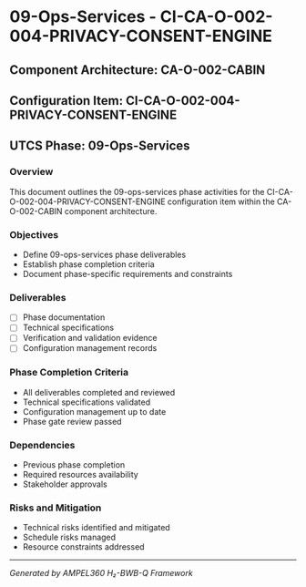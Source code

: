 # 09-Ops-Services - CI-CA-O-002-004-PRIVACY-CONSENT-ENGINE

## Component Architecture: CA-O-002-CABIN
## Configuration Item: CI-CA-O-002-004-PRIVACY-CONSENT-ENGINE
## UTCS Phase: 09-Ops-Services

### Overview
This document outlines the 09-ops-services phase activities for the CI-CA-O-002-004-PRIVACY-CONSENT-ENGINE configuration item within the CA-O-002-CABIN component architecture.

### Objectives
- Define 09-ops-services phase deliverables
- Establish phase completion criteria
- Document phase-specific requirements and constraints

### Deliverables
- [ ] Phase documentation
- [ ] Technical specifications
- [ ] Verification and validation evidence
- [ ] Configuration management records

### Phase Completion Criteria
- All deliverables completed and reviewed
- Technical specifications validated
- Configuration management up to date
- Phase gate review passed

### Dependencies
- Previous phase completion
- Required resources availability
- Stakeholder approvals

### Risks and Mitigation
- Technical risks identified and mitigated
- Schedule risks managed
- Resource constraints addressed

---
*Generated by AMPEL360 H₂-BWB-Q Framework*

